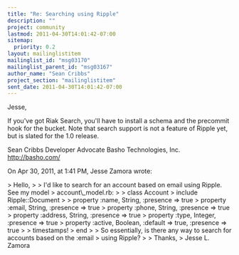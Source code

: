 ```yaml
---
title: "Re: Searching using Ripple"
description: ""
project: community
lastmod: 2011-04-30T14:01:42-07:00
sitemap:
  priority: 0.2
layout: mailinglistitem
mailinglist_id: "msg03170"
mailinglist_parent_id: "msg03167"
author_name: "Sean Cribbs"
project_section: "mailinglistitem"
sent_date: 2011-04-30T14:01:42-07:00
---
```



Jesse,

If you've got Riak Search, you'll have to install a schema and the precommit 
hook for the bucket. Note that search support is not a feature of Ripple yet, 
but is slated for the 1.0 release.

Sean Cribbs 
Developer Advocate
Basho Technologies, Inc.
http://basho.com/

On Apr 30, 2011, at 1:41 PM, Jesse Zamora wrote:

&gt; Hello,
&gt; 
&gt; I'd like to search for an account based on email using Ripple. See my model 
&gt; account\\_model.rb:
&gt; 
&gt; class Account
&gt; include Ripple::Document
&gt; 
&gt; property :name, String, :presence =&gt; true
&gt; property :email, String, :presence =&gt; true
&gt; property :phone, String, :presence =&gt; true
&gt; property :address, String, :presence =&gt; true
&gt; property :type, Integer, :presence =&gt; true
&gt; property :active, Boolean, :default =&gt; true, :presence =&gt; true
&gt; 
&gt; timestamps!
&gt; end
&gt; 
&gt; So essentially, is there any way to search for accounts based on the :email 
&gt; using Ripple? 
&gt; 
&gt; Thanks,
&gt; Jesse L. Zamora
